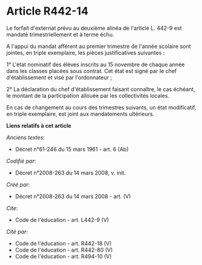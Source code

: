 # Article R442-14

Le forfait d'externat prévu au deuxième alinéa de l'article L. 442-9 est mandaté trimestriellement et à terme échu. 

A l'appui du mandat afférent au premier trimestre de l'année scolaire sont jointes, en triple exemplaire, les pièces
justificatives suivantes : 

1° L'état nominatif des élèves inscrits au 15 novembre de chaque année dans les classes placées sous contrat. Cet état est
signé par le chef d'établissement et visé par l'ordonnateur ; 

2° La déclaration du chef d'établissement faisant connaître, le cas échéant, le montant de la participation allouée par les
collectivités locales. 

En cas de changement au cours des trimestres suivants, un état modificatif, en triple exemplaire, est joint aux mandatements
ultérieurs.

**Liens relatifs à cet article**

_Anciens textes_:

  - Décret n°61-246 du 15 mars 1961 - art. 6 (Ab)

_Codifié par_:

  - Décret n°2008-263 du 14 mars 2008, v. init.

_Créé par_:

  - Décret n°2008-263 du 14 mars 2008 - art. (V)

_Cite_:

  - Code de l'éducation - art. L442-9 (V)

_Cité par_:

  - Code de l'éducation - art. R442-18 (V)
  - Code de l'éducation - art. R442-80 (V)
  - Code de l'éducation - art. R494-10 (V)
